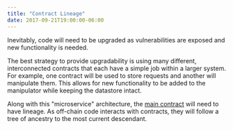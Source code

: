 ```yaml
---
title: "Contract Lineage"
date: 2017-09-21T19:00:00-06:00
---
```

Inevitably, code will need to be upgraded as vulnerabilities are exposed and new functionality is needed.

The best strategy to provide upgradability is using many different, interconnected contracts that each have a simple job within a larger system. For example, one contract will be used to store requests and another will manipulate them. This allows for new functionality to be added to the manipulator while keeping the datastore intact.

Along with this "microservice" architecture, the [main contract](/fleet/maincontract/) will need to have lineage. As off-chain code interacts with contracts, they will follow a tree of ancestry to the most current descendant.
